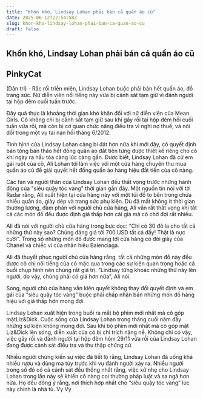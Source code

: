 ```yaml
---
title: "Khốn khó, Lindsay Lohan phải bán cả quần áo cũ"
date: 2025-06-12T22:54:58Z
slug: khon-kho-lindsay-lohan-phai-ban-ca-quan-ao-cu
draft: false
---
```


## Khốn khó, Lindsay Lohan phải bán cả quần áo cũ

## PinkyCat

(Dân trí) - Rắc rối triền miên, Lindsay Lohan buộc phải bán hết quần áo, đồ trang sức. Nữ diễn viên nổi tiếng này vừa bị cảnh sát tạm giữ vì đánh người tại hộp đêm cuối tuần trước.
 
Đây quả thực là khoảng thời gian khó khăn đối với nữ diễn viên của Mean Girls. Cô không chỉ bị cảnh sát tạm giữ sau khi gây rối tại hộp đêm hồi cuối tuần vừa rồi, mà còn bị cơ quan chức năng điều tra vì nghi nợ thuế, và nói dối trong một vụ tai nạn hồi tháng 6/2012.
 
Tình hình của Lindsay Lohan càng bi đát hơn nữa khi mới đây, cô quyết định bán tống bán tháo hết đống quần áo đắt tiền từng được thiết kế riêng cho cô khi ngày ra hầu tòa càng lúc càng gần. Được biết, Lindsay Lohan đã cử em gái ruột của cô, Ali Lohan tới làm việc với một cửa hàng chuyên thu mua quần áo cũ để giải quyết hết đống quần áo hàng hiệu đắt tiền của cô nàng.
 
​Các fan và người thân của Lindsay Lohan đều thất vọng trước những hành động của "siêu quậy tóc vàng" thời gian gần đây.​ ​Một nguồn tin nói với tờ Radar rằng, Ali xuất hiện tại cửa hàng này với một túi đồ to bên trong chứa nhiều quần áo, giày dép và trang sức phụ kiện. Dù đã mất không ít thời gian thương lượng, đàm phán với người chủ cửa hàng, Ali vẫn rất thất vọng khi tất cả các món đồ đều được định giá thấp hơn cái giá mà cô chờ đợi rất nhiều.
 
Ali đã nói với người chủ cửa hàng trong bực dọc: “Chỉ có 30 đô la cho tất cả những thứ này sao? Chúng đáng giá tới 700 USD tất cả đấy! Thật là nực cười”. Trong số những món đồ được mang tới cửa hàng có đôi giày của Chanel và chiếc ví của nhãn hiệu Balenciaga.
 
Ali đã thuyết phục người chủ cửa hàng rằng, tất cả những món đồ này đều được cô chị nổi tiếng của cô mặc qua trong các sự kiện quan trọng hoặc cá buổi chụp hình nên chúng rất giá trị. “Lindsay từng khoác những thứ này lên người, do vậy, chúng phải có giá hơn nữa”, Ali nói.
 
Song, người chủ cửa hàng vẫn kiên quyết không thay đổi quyết định và em gái của “siêu quậy tóc vàng” buộc phải chấp nhận bán những món đồ hàng hiệu với giá thấp hơn mong đợi.
 
​Lindsay Lohan xuất hiện trong buổi ra mắt bộ phim mới nhất mà cô góp mặtLiz&Dick.​ 
Cuộc sống của Lindsay Lohan trong tháng cuối năm đầy những sự kiện không mong đợi. Sau khi bộ phim mới nhất mà cô góp mặt Liz&Dick lên sóng, diễn xuất của cô bị chỉ trích nặng nề. Không chỉ có vậy, việc gây rối và đánh người tại hộp đêm hôm 29/11 vừa rồi của Lindsay Lohan đang được cảnh sát điều tra và thu thập chứng cứ.
 
Nhiều người chứng kiến sự việc đã tiết lộ rằng, Lindsay Lohan đã uống khá nhiều rượu và dùng ma túy trước khi vụ đánh người xảy ra. Nhiều người trong số đó có cả cảnh sát đều thống nhất rằng, việc xử nhẹ cho Lindsay Lohan trong lần này sẽ khiến cô nàng coi thường pháp luật và sa ngã hơn nữa. Họ đều đồng ý rằng, nơi thích hợp nhất cho “siêu quậy tóc vàng” lúc này chính là nhà tù.
 ​Vy Vy​